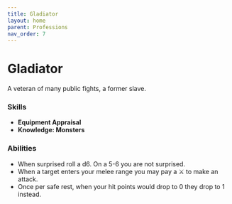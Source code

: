 ```yaml
---
title: Gladiator
layout: home
parent: Professions
nav_order: 7
---
```


# Gladiator
A veteran of many public fights, a former slave.

### Skills
*  **Equipment Appraisal**
*  **Knowledge: Monsters**

### Abilities
*  When surprised roll a d6.  On a 5-6 you are not surprised.
*  When a target enters your melee range you may pay a ⚔ to make an attack.
*  Once per safe rest, when your hit points would drop to 0 they drop to 1 instead.